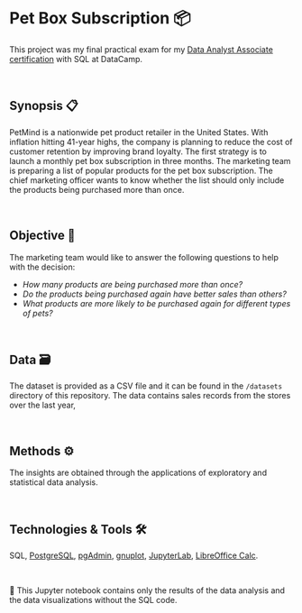 # Pet Box Subscription 📦 



This project was my final practical exam for my [Data Analyst Associate certification](https://www.datacamp.com/certificate/DAA0014151997793) with SQL at DataCamp.

<br/>

## Synopsis :clipboard:

PetMind is a nationwide pet product retailer in the United States. With inflation hitting 41-year highs, the company is planning to reduce the cost of customer retention by improving brand loyalty. The first strategy is to launch a monthly pet box subscription in three months. The marketing team is preparing a list of popular products for the pet box subscription. The chief marketing officer wants to know whether the list should only include the products being purchased more than once.

<br/>

## Objective :dart:

The marketing team would like to answer the following questions to help with the decision:

* _How many products are being purchased more than once?_
* _Do the products being purchased again have better sales than others?_
* _What products are more likely to be purchased again for different types of pets?_

<br/>

## Data :card_file_box:

The dataset is provided as a CSV file and it can be found in the `/datasets` directory of this repository. The data contains sales records from the stores over the last year,

<br/>

## Methods :gear:

The insights are obtained through the applications of exploratory and statistical data analysis.

<br/>

## Technologies & Tools :hammer_and_wrench:

SQL, [PostgreSQL](https://www.postgresql.org), [pgAdmin](https://www.pgadmin.org), [gnuplot](http://www.gnuplot.info), [JupyterLab](https://jupyter.org), [LibreOffice Calc](https://www.libreoffice.org).

<br/>

:memo: This Jupyter notebook contains only the results of the data analysis and the data visualizations without the SQL code.